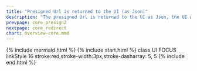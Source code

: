 ```yaml
---
title: "Presigned Url is returned to the UI (as Json)"
description: "The presigned Url is returned to the UI as Json, the UI will redirect the browser to the presigned URL"
prevpage: core_presign2
nextpage: core_redirect
chart: overview-core.mmd
---
```

{% include mermaid.html %}
{% include start.html %}
  class UI FOCUS
  linkStyle 16 stroke:red,stroke-width:3px,stroke-dasharray: 5, 5
{% include end.html %}
